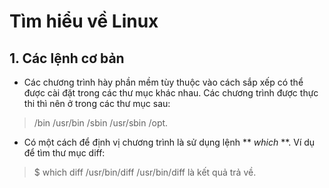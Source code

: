 # Tìm hiểu về Linux
## 1. Các lệnh cơ bản
* Các chương trình hày phần mềm tùy thuộc vào cách sắp xếp có thể được cài đặt trong các thư mục khác nhau. Các chương trình được thực thi thì nên ở trong các thư mục sau:
>/bin
>/usr/bin
>/sbin
>/usr/sbin
>/opt.
* Có một cách để định vị chương trình là sử dụng lệnh ** *which* **. Ví dụ để tìm thư mục diff:
>$ which diff
>/usr/bin/diff
/usr/bin/diff là kết quả trả về.
